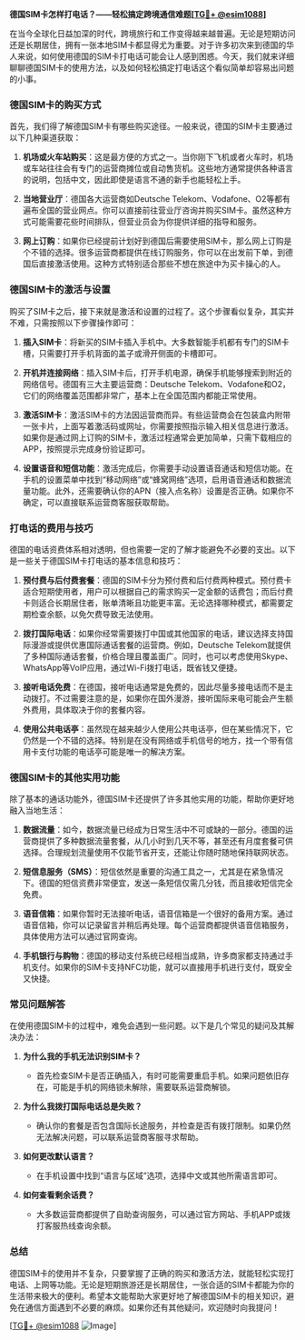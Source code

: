 **德国SIM卡怎样打电话？——轻松搞定跨境通信难题[[TG💪+ @esim1088](https://t.me/s/esim1088)]**

在当今全球化日益加深的时代，跨境旅行和工作变得越来越普遍。无论是短期访问还是长期居住，拥有一张本地SIM卡都显得尤为重要。对于许多初次来到德国的华人来说，如何使用德国的SIM卡打电话可能会让人感到困惑。今天，我们就来详细聊聊德国SIM卡的使用方法，以及如何轻松搞定打电话这个看似简单却容易出问题的小事。

### 德国SIM卡的购买方式

首先，我们得了解德国SIM卡有哪些购买途径。一般来说，德国的SIM卡主要通过以下几种渠道获取：

1. **机场或火车站购买**：这是最方便的方式之一。当你刚下飞机或者火车时，机场或车站往往会有专门的运营商摊位或自动售货机。这些地方通常提供各种语言的说明，包括中文，因此即使是语言不通的新手也能轻松上手。

2. **当地营业厅**：德国各大运营商如Deutsche Telekom、Vodafone、O2等都有遍布全国的营业网点。你可以直接前往营业厅咨询并购买SIM卡。虽然这种方式可能需要花些时间排队，但营业员会为你提供详细的指导和服务。

3. **网上订购**：如果你已经提前计划好到德国后需要使用SIM卡，那么网上订购是个不错的选择。很多运营商都提供在线订购服务，你可以在出发前下单，到德国后直接激活使用。这种方式特别适合那些不想在旅途中为买卡操心的人。

### 德国SIM卡的激活与设置

购买了SIM卡之后，接下来就是激活和设置的过程了。这个步骤看似复杂，其实并不难，只需按照以下步骤操作即可：

1. **插入SIM卡**：将新买的SIM卡插入手机中。大多数智能手机都有专门的SIM卡槽，只需要打开手机背面的盖子或滑开侧面的卡槽即可。

2. **开机并连接网络**：插入SIM卡后，打开手机电源，确保手机能够搜索到附近的网络信号。德国有三大主要运营商：Deutsche Telekom、Vodafone和O2，它们的网络覆盖范围都非常广，基本上在全国范围内都能正常使用。

3. **激活SIM卡**：激活SIM卡的方法因运营商而异。有些运营商会在包装盒内附带一张卡片，上面写着激活码或网址，你需要按照指示输入相关信息进行激活。如果你是通过网上订购的SIM卡，激活过程通常会更加简单，只需下载相应的APP，按照提示完成身份验证即可。

4. **设置语音和短信功能**：激活完成后，你需要手动设置语音通话和短信功能。在手机的设置菜单中找到“移动网络”或“蜂窝网络”选项，启用语音通话和数据流量功能。此外，还需要确认你的APN（接入点名称）设置是否正确。如果你不确定，可以直接联系运营商客服获取帮助。

### 打电话的费用与技巧

德国的电话资费体系相对透明，但也需要一定的了解才能避免不必要的支出。以下是一些关于德国SIM卡打电话的基本信息和技巧：

1. **预付费与后付费套餐**：德国的SIM卡分为预付费和后付费两种模式。预付费卡适合短期使用者，用户可以根据自己的需求购买一定金额的话费包；而后付费卡则适合长期居住者，账单清晰且功能更丰富。无论选择哪种模式，都需要定期检查余额，以免欠费导致无法使用。

2. **拨打国际电话**：如果你经常需要拨打中国或其他国家的电话，建议选择支持国际漫游或提供优惠国际通话套餐的运营商。例如，Deutsche Telekom就提供了多种国际通话套餐，价格合理且覆盖面广。同时，也可以考虑使用Skype、WhatsApp等VoIP应用，通过Wi-Fi拨打电话，既省钱又便捷。

3. **接听电话免费**：在德国，接听电话通常是免费的，因此尽量多接电话而不是主动拨打。不过需要注意的是，如果你在国外漫游，接听国际来电可能会产生额外费用，具体取决于你的套餐内容。

4. **使用公共电话亭**：虽然现在越来越少人使用公共电话亭，但在某些情况下，它仍然是一个不错的选择。特别是在没有网络或手机信号的地方，找一个带有信用卡支付功能的电话亭可能是唯一的解决方案。

### 德国SIM卡的其他实用功能

除了基本的通话功能外，德国SIM卡还提供了许多其他实用的功能，帮助你更好地融入当地生活：

1. **数据流量**：如今，数据流量已经成为日常生活中不可或缺的一部分。德国的运营商提供了多种数据流量套餐，从几小时到几天不等，甚至还有月度套餐可供选择。合理规划流量使用不仅能节省开支，还能让你随时随地保持联网状态。

2. **短信息服务（SMS）**：短信依然是重要的沟通工具之一，尤其是在紧急情况下。德国的短信资费非常便宜，发送一条短信仅需几分钱，而且接收短信完全免费。

3. **语音信箱**：如果你暂时无法接听电话，语音信箱是一个很好的备用方案。通过语音信箱，你可以记录留言并稍后再处理。每个运营商都提供语音信箱服务，具体使用方法可以通过官网查询。

4. **手机银行与购物**：德国的移动支付系统已经相当成熟，许多商家都支持通过手机支付。如果你的SIM卡支持NFC功能，就可以直接用手机进行支付，既安全又快捷。

### 常见问题解答

在使用德国SIM卡的过程中，难免会遇到一些问题。以下是几个常见的疑问及其解决办法：

1. **为什么我的手机无法识别SIM卡？**
   - 首先检查SIM卡是否正确插入，有时可能需要重启手机。如果问题依旧存在，可能是手机的网络锁未解除，需要联系运营商解锁。

2. **为什么我拨打国际电话总是失败？**
   - 确认你的套餐是否包含国际长途服务，并检查是否有拨打限制。如果仍然无法解决问题，可以联系运营商客服寻求帮助。

3. **如何更改默认语言？**
   - 在手机设置中找到“语言与区域”选项，选择中文或其他所需语言即可。

4. **如何查看剩余话费？**
   - 大多数运营商都提供了自助查询服务，可以通过官方网站、手机APP或拨打客服热线查询余额。

### 总结

德国SIM卡的使用并不复杂，只要掌握了正确的购买和激活方法，就能轻松实现打电话、上网等功能。无论是短期旅游还是长期居住，一张合适的SIM卡都能为你的生活带来极大的便利。希望本文能帮助大家更好地了解德国SIM卡的相关知识，避免在通信方面遇到不必要的麻烦。如果你还有其他疑问，欢迎随时向我提问！

[[TG💪+ @esim1088](https://t.me/s/esim1088) ![Image](https://i.postimg.cc/4NQfJmqS/Snipaste-2025-05-13-00-14-12.png)]
